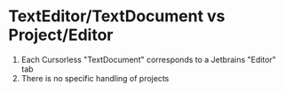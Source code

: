 # TextEditor/TextDocument vs Project/Editor

1. Each Cursorless "TextDocument" corresponds to a Jetbrains "Editor" tab
2. There is no specific handling of projects
